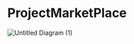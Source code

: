 # ProjectMarketPlace


![Untitled Diagram (1)](https://user-images.githubusercontent.com/43929507/108079191-994c3d00-707f-11eb-8b83-4ef4cece699f.png)

